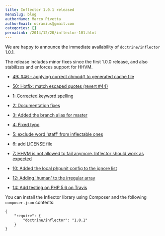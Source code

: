 ```yaml
---
title: Inflector 1.0.1 released
menuSlug: blog
authorName: Marco Pivetta
authorEmail: ocramius@gmail.com
categories: []
permalink: /2014/12/20/inflector-101.html
---
```

We are happy to announce the immediate availability of
`doctrine/inflector` 1.0.1.

The release includes minor fixes since the first 1.0.0 release, and also
stabilizes and enforces support for HHVM.

-   [49: \#46 - applying correct chmod() to generated cache
    file](https://github.com/doctrine/annotations/pull/49)
-   [50: Hotfix: match escaped quotes (revert
    \#44)](https://github.com/doctrine/annotations/pull/50)

-   [1: Corrected keyword
    spelling](https://github.com/doctrine/inflector/pull/1)
-   [2: Documentation
    fixes](https://github.com/doctrine/inflector/pull/2)
-   [3: Added the branch alias for
    master](https://github.com/doctrine/inflector/pull/3)
-   [4: Fixed typo](https://github.com/doctrine/inflector/pull/4)
-   [5: exclude word 'staff' from inflectable
    ones](https://github.com/doctrine/inflector/pull/5)
-   [6: add LICENSE file](https://github.com/doctrine/inflector/pull/6)
-   [7: HHVM is not allowed to fail anymore. Inflector should work as
    expected](https://github.com/doctrine/inflector/pull/7)
-   [10: Added the local phpunit config to the ignore
    list](https://github.com/doctrine/inflector/pull/10)
-   [12: Adding 'human' to the irregular
    array](https://github.com/doctrine/inflector/pull/12)
-   [14: Add testing on PHP 5.6 on
    Travis](https://github.com/doctrine/inflector/pull/14)

You can install the Inflector library using Composer and the following
`composer.json` contents:

~~~~ {.sourceCode .json}
{
    "require": {
        "doctrine/inflector": "1.0.1"
    }
}
~~~~
